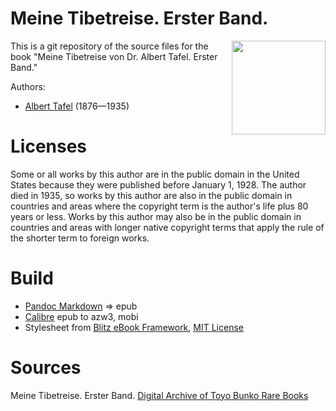 # Meine Tibetreise. Erster Band.

<img align="right" height="150" src="https://user-images.githubusercontent.com/13177792/227038593-70eb63ab-9930-4783-aef3-4fac31ead594.jpg">

This is a git repository of the source files for the book "Meine Tibetreise von Dr. Albert Tafel. Erster Band."

Authors:

* [Albert Tafel](https://de.wikipedia.org/wiki/Albert_Tafel) (1876—1935)

# Licenses
Some or all works by this author are in the public domain in the United States
because they were published before January 1, 1928. The author died in 1935, so
works by this author are also in the public domain in countries and areas where
the copyright term is the author's life plus 80 years or less. Works by this
author may also be in the public domain in countries and areas with longer
native copyright terms that apply the rule of the shorter term to foreign works.

# Build
* [Pandoc Markdown](https://pandoc.org/MANUAL.html#pandocs-markdown) => epub
* [Calibre](https://calibre-ebook.com/) epub to azw3, mobi
* Stylesheet from [Blitz eBook Framework](https://friendsofepub.github.io/Blitz/), [MIT License](https://github.com/FriendsOfEpub/Blitz/blob/master/LICENSE)

# Sources
Meine Tibetreise. Erster Band. [Digital Archive of Toyo Bunko Rare Books](http://dsr.nii.ac.jp/toyobunko/VII-1-56/V-1/)

